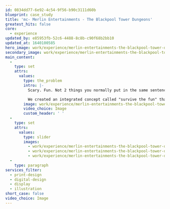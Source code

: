 ```yaml
---
id: 0834dd77-6e92-4c54-9f56-b90c3111d60b
blueprint: case_study
title: 'mc- Merlin Entertainments - The Blackpool Tower Dungeons'
greatest_hits: false
core:
  - experience
updated_by: e85953fb-52c6-4488-8c8b-c90f68b2bb10
updated_at: 1640100585
hero_image: work/experience/merlin-entertainments-the-blackpool-tower-dungeons/Merlin-2-Experience-Full-Image-1360x768.5.jpg
secondary_image: work/experience/merlin-entertainments-the-blackpool-tower-dungeons/Merlin-2-Experience-Secondary-Image-896x597.jpg
main_content:
  -
    type: set
    attrs:
      values:
        type: the_problem
        intro: |-
          Scary. Fun. Not 2 things you normally put in the same sentence. But that's exactly what our friends at Merlin Entertainments needed from us. Their launch of the new Blackpool Tower Dungeons was a big deal. And so they wanted to make a big noise about it. 

          We created an integrated concept called "survive the fun" that ran across multiple media. From bus-shells to leaflets, from websites to landing pages, we covered it all. A campaign designed to appeal to families who want a fun and scary experience? Job done.
        image: work/experience/merlin-entertainments-the-blackpool-tower-dungeons/Merlin-2-Experience-Large-927x522-2.jpg
        video_choice: Image
        custom_header: ' '
  -
    type: set
    attrs:
      values:
        type: slider
        images:
          - work/experience/merlin-entertainments-the-blackpool-tower-dungeons/Merlin-2-Experience-Small-740x416.25-1.jpg
          - work/experience/merlin-entertainments-the-blackpool-tower-dungeons/Merlin-2-Experience-Small-740x416.25-2.jpg
          - work/experience/merlin-entertainments-the-blackpool-tower-dungeons/Merlin-2-Experience-Small-740x416.25-3.jpg
  -
    type: paragraph
services_filter:
  - print-design
  - digital-design
  - display
  - illustration
short_case: false
video_choice: Image
---
```

